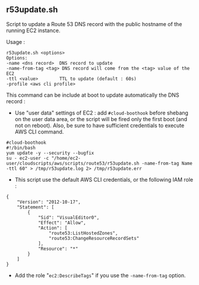 ## r53update.sh
Script to update a Route 53 DNS record with the public hostname of the running EC2 instance.

Usage :
```
r53update.sh <options>
Options:
-name <dns record>  DNS record to update
-name-from-tag <tag> DNS record will come from the <tag> value of the EC2
-ttl <value>        TTL to update (default : 60s)
-profile <aws cli profile>
```


This command can be include at boot to update automatically the DNS record :
- Use "user data" settings of EC2 : add `#cloud-boothook` before shebang on the user data area, or the script will be fired only the first boot (and not on reboot). Also, be sure to have sufficient credentials to execute AWS CLI command.
```
#cloud-boothook
#!/bin/bash
yum update -y --security --bugfix
su - ec2-user -c "/home/ec2-user/cloudscripts/aws/scripts/route53/r53update.sh -name-from-tag Name -ttl 60" > /tmp/r53update.log 2> /tmp/r53update.err
```
- This script use the default AWS CLI credentials, or the following IAM role :
```
{
    "Version": "2012-10-17",
    "Statement": [
        {
            "Sid": "VisualEditor0",
            "Effect": "Allow",
            "Action": [
                "route53:ListHostedZones",
                "route53:ChangeResourceRecordSets"
            ],
            "Resource": "*"
        }
    ]
}
```
- Add the role "`ec2:DescribeTags`" if you use the `-name-from-tag` option.

